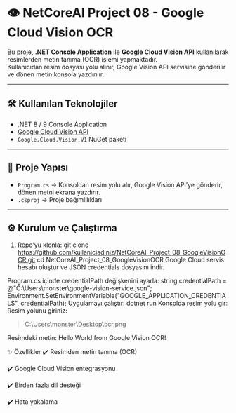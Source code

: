 ﻿# 👁️ NetCoreAI Project 08 - Google Cloud Vision OCR

Bu proje, **.NET Console Application** ile **Google Cloud Vision API** kullanılarak resimlerden metin tanıma (OCR) işlemi yapmaktadır.  
Kullanıcıdan resim dosyası yolu alınır, Google Vision API servisine gönderilir ve dönen metin konsola yazdırılır.  

---

## 🛠️ Kullanılan Teknolojiler
- .NET 8 / 9 Console Application  
- [Google Cloud Vision API](https://cloud.google.com/vision)  
- `Google.Cloud.Vision.V1` NuGet paketi  

---

## 📂 Proje Yapısı
- `Program.cs` → Konsoldan resim yolu alır, Google Vision API’ye gönderir, dönen metni ekrana yazdırır.  
- `.csproj` → Proje bağımlılıkları  

---

## ⚙️ Kurulum ve Çalıştırma
1. Repo’yu klonla:
   git clone https://github.com/kullaniciadiniz/NetCoreAI_Project_08_GoogleVisionOCR.git
   cd NetCoreAI_Project_08_GoogleVisionOCR
Google Cloud servis hesabı oluştur ve JSON credentials dosyasını indir.

Program.cs içinde credentialPath değişkenini ayarla:
string credentialPath = @"C:\Users\monster\google-vision-service.json";
Environment.SetEnvironmentVariable("GOOGLE_APPLICATION_CREDENTIALS", credentialPath);
Uygulamayı çalıştır:
dotnet run
Konsolda resim yolu gir:
Resim yolunu giriniz:
> C:\Users\monster\Desktop\ocr.png

Resimdeki metin:
Hello World from Google Vision OCR!

✨ Özellikler
✔️ Resimden metin tanıma (OCR)

✔️ Google Cloud Vision entegrasyonu

✔️ Birden fazla dil desteği

✔️ Hata yakalama

